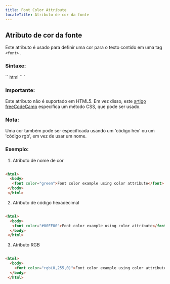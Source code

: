 ```yaml
---
title: Font Color Attribute
localeTitle: Atributo de cor da fonte
---
```

## Atributo de cor da fonte

Este atributo é usado para definir uma cor para o texto contido em uma tag `<font>` .

### Sintaxe:

\`\` html \`\` \`

### Importante:

Este atributo não é suportado em HTML5. Em vez disso, este [artigo freeCodeCamp](https://guide.freecodecamp.org/css/colors) especifica um método CSS, que pode ser usado.

### Nota:

Uma cor também pode ser especificada usando um 'código hex' ou um 'código rgb', em vez de usar um nome.

### Exemplo:

1.  Atributo de nome de cor

```html

<html> 
  <body> 
   <font color="green">Font color example using color attribute</font> 
 </body> 
 </html> 
```

2.  Atributo de código hexadecimal

```html

<html> 
  <body> 
   <font color="#00FF00">Font color example using color attribute</font> 
  </body> 
 </html> 
```

3.  Atributo RGB

```html

<html> 
  <body> 
    <font color="rgb(0,255,0)">Font color example using color attribute</font> 
  </body> 
 </html> 

```